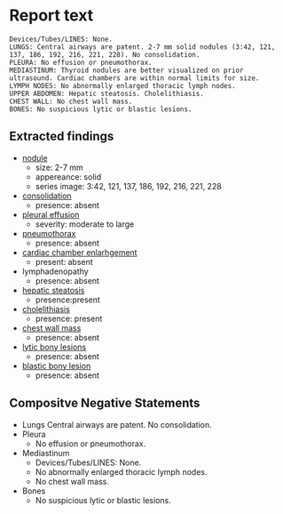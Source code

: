 # Report text

```text
Devices/Tubes/LINES: None.
LUNGS: Central airways are patent. 2-7 mm solid nodules (3:42, 121, 137, 186, 192, 216, 221, 228). No consolidation.
PLEURA: No effusion or pneumothorax.
MEDIASTINUM: Thyroid nodules are better visualized on prior ultrasound. Cardiac chambers are within normal limits for size.
LYMPH NODES: No abnormally enlarged thoracic lymph nodes.
UPPER ABDOMEN: Hepatic steatosis. Cholelithiasis.
CHEST WALL: No chest wall mass.
BONES: No suspicious lytic or blastic lesions.
```

## Extracted findings

- [nodule](../../definitions/hood/pulmonary-nodule.json)
  - size: 2-7 mm
  - appereance: solid
  - series image: 3:42, 121, 137, 186, 192, 216, 221, 228
- [consolidation](../../definitions/smartreporting/consolidation.txt)
  - presence: absent
- [pleural effusion](../../definitions/hood/pleural-effusion.json)  
  - severity: moderate to large
- [pneumothorax](../../definitions/hood/pneumothorax.md)
  - presence: absent
- [cardiac chamber enlarhgement](../../definitions/upmedic/Cardiomegaly.cde.md)
  - present: absent
- lymphadenopathy
  - presence: absent
- [hepatic steatosis](../../definitions/hood/hepatic-steatosis.json)
  - presence:present
- [cholelithiasis](../../definitions/hood/cholelithiasis.json)
  - presence: present
- [chest wall mass](../../definitions/hood/chest-wall.json)  
  - presence: absent
- [lytic bony lesions](../../definitions/hood/lytic-lesion.md)
  - presence: absent
- [blastic bony lesion](../../definitions/hood/sclerotic-lesion.md)
  - presence: absent

## Compositve Negative Statements

- Lungs
Central airways are patent. No consolidation.
- Pleura
  - No effusion or pneumothorax.
- Mediastinum
  - Devices/Tubes/LINES: None.
  - No abnormally enlarged thoracic lymph nodes.
  - No chest wall mass.
- Bones
  - No suspicious lytic or blastic lesions.
